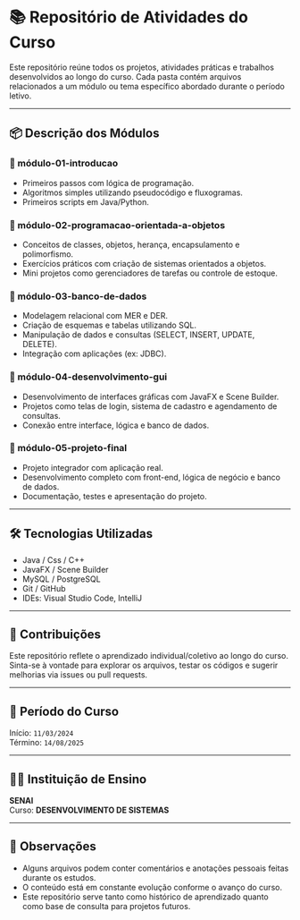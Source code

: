 # 📚 Repositório de Atividades do Curso

Este repositório reúne todos os projetos, atividades práticas e trabalhos desenvolvidos ao longo do curso. Cada pasta contém arquivos relacionados a um módulo ou tema específico abordado durante o período letivo.

---

## 📦 Descrição dos Módulos

### 📁 módulo-01-introducao
- Primeiros passos com lógica de programação.
- Algoritmos simples utilizando pseudocódigo e fluxogramas.
- Primeiros scripts em Java/Python.

### 📁 módulo-02-programacao-orientada-a-objetos
- Conceitos de classes, objetos, herança, encapsulamento e polimorfismo.
- Exercícios práticos com criação de sistemas orientados a objetos.
- Mini projetos como gerenciadores de tarefas ou controle de estoque.

### 📁 módulo-03-banco-de-dados
- Modelagem relacional com MER e DER.
- Criação de esquemas e tabelas utilizando SQL.
- Manipulação de dados e consultas (SELECT, INSERT, UPDATE, DELETE).
- Integração com aplicações (ex: JDBC).

### 📁 módulo-04-desenvolvimento-gui
- Desenvolvimento de interfaces gráficas com JavaFX e Scene Builder.
- Projetos como telas de login, sistema de cadastro e agendamento de consultas.
- Conexão entre interface, lógica e banco de dados.

### 📁 módulo-05-projeto-final
- Projeto integrador com aplicação real.
- Desenvolvimento completo com front-end, lógica de negócio e banco de dados.
- Documentação, testes e apresentação do projeto.

---

## 🛠️ Tecnologias Utilizadas

- Java / Css / C++  
- JavaFX / Scene Builder  
- MySQL / PostgreSQL  
- Git / GitHub  
- IDEs: Visual Studio Code, IntelliJ  

---

## 🤝 Contribuições

Este repositório reflete o aprendizado individual/coletivo ao longo do curso.  
Sinta-se à vontade para explorar os arquivos, testar os códigos e sugerir melhorias via issues ou pull requests.

---

## 📅 Período do Curso

Início: `11/03/2024`  
Término: `14/08/2025`  

---

## 👨‍🏫 Instituição de Ensino

**SENAI**  
Curso: **DESENVOLVIMENTO DE SISTEMAS**    

---

## 📌 Observações

- Alguns arquivos podem conter comentários e anotações pessoais feitas durante os estudos.  
- O conteúdo está em constante evolução conforme o avanço do curso.  
- Este repositório serve tanto como histórico de aprendizado quanto como base de consulta para projetos futuros.
